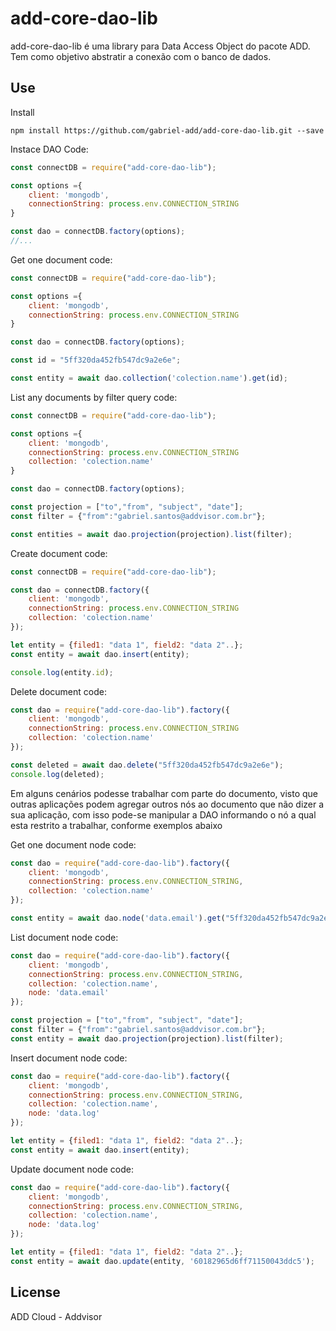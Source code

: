 # add-core-dao-lib
add-core-dao-lib é uma library para Data Access Object do pacote ADD. Tem como objetivo abstratir a conexão com o banco de dados.

## Use
Install

`npm install https://github.com/gabriel-add/add-core-dao-lib.git --save`

Instace DAO Code:

```javascript
const connectDB = require("add-core-dao-lib");

const options ={
    client: 'mongodb',
    connectionString: process.env.CONNECTION_STRING
}

const dao = connectDB.factory(options);
//...
```

Get one document code:

```javascript
const connectDB = require("add-core-dao-lib");

const options ={
    client: 'mongodb',
    connectionString: process.env.CONNECTION_STRING
}

const dao = connectDB.factory(options);

const id = "5ff320da452fb547dc9a2e6e";

const entity = await dao.collection('colection.name').get(id);

```

List any documents by filter query code:

```javascript
const connectDB = require("add-core-dao-lib");

const options ={
    client: 'mongodb',
    connectionString: process.env.CONNECTION_STRING
    collection: 'colection.name'
}

const dao = connectDB.factory(options);

const projection = ["to","from", "subject", "date"];
const filter = {"from":"gabriel.santos@addvisor.com.br"};

const entities = await dao.projection(projection).list(filter);

```

Create document code:

```javascript
const connectDB = require("add-core-dao-lib");

const dao = connectDB.factory({
    client: 'mongodb',
    connectionString: process.env.CONNECTION_STRING
    collection: 'colection.name'
});

let entity = {filed1: "data 1", field2: "data 2"..};
const entity = await dao.insert(entity);

console.log(entity.id);

```

Delete document code:

```javascript
const dao = require("add-core-dao-lib").factory({
    client: 'mongodb',
    connectionString: process.env.CONNECTION_STRING
    collection: 'colection.name'
});

const deleted = await dao.delete("5ff320da452fb547dc9a2e6e");
console.log(deleted);

```

Em alguns cenários podesse trabalhar com parte do documento, visto que outras aplicações podem agregar outros nós ao documento que não dizer a sua aplicação, com isso pode-se manipular a DAO informando o nó a qual esta restrito a trabalhar, conforme exemplos abaixo

Get one document node code:

```javascript
const dao = require("add-core-dao-lib").factory({
    client: 'mongodb',
    connectionString: process.env.CONNECTION_STRING,
    collection: 'colection.name'
});

const entity = await dao.node('data.email').get("5ff320da452fb547dc9a2e6e");

```

List document node code:

```javascript
const dao = require("add-core-dao-lib").factory({
    client: 'mongodb',
    connectionString: process.env.CONNECTION_STRING,
    collection: 'colection.name',
    node: 'data.email'
});

const projection = ["to","from", "subject", "date"];
const filter = {"from":"gabriel.santos@addvisor.com.br"};
const entity = await dao.projection(projection).list(filter);

```

Insert document node code:

```javascript
const dao = require("add-core-dao-lib").factory({
    client: 'mongodb',
    connectionString: process.env.CONNECTION_STRING,
    collection: 'colection.name',
    node: 'data.log'
});

let entity = {filed1: "data 1", field2: "data 2"..};
const entity = await dao.insert(entity);

```

Update document node code:

```javascript
const dao = require("add-core-dao-lib").factory({
    client: 'mongodb',
    connectionString: process.env.CONNECTION_STRING,
    collection: 'colection.name',
    node: 'data.log'
});

let entity = {filed1: "data 1", field2: "data 2"..};
const entity = await dao.update(entity, '60182965d6ff71150043ddc5');

```
## License

ADD Cloud - Addvisor